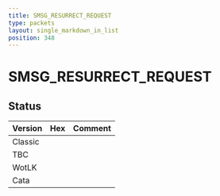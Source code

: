 ```yaml
---
title: SMSG_RESURRECT_REQUEST
type: packets
layout: single_markdown_in_list
position: 348
---
```


# SMSG_RESURRECT_REQUEST

## Status

Version | Hex | Comment
---------- | ---------- | ---------- 
Classic |  |  
TBC |  |  
WotLK |  |  
Cata |  |  
